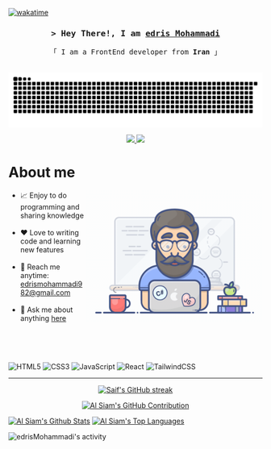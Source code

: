 [![wakatime](https://wakatime.com/badge/user/018e1a51-0832-4728-a942-00056b6bd4a3.svg)](https://wakatime.com/@018e1a51-0832-4728-a942-00056b6bd4a3)

<!-- Intro  -->
<h3 align="center">
        <samp>&gt; Hey There!, I am
                <b><a target="_blank" href="https://alsiam.com">edris Mohammadi</a></b>
        </samp>
</h3>


<p align="center"> 
  <samp>
<!--     <a href="#">「 Website Me 」</a> -->
<!--     <br> -->
    「 I am a FrontEnd developer from <b>Iran</b> 」
    <br>
    <br>
  </samp>
</p>

<img align="center" src="https://raw.githubusercontent.com/imrrobat/imrrobat/d1b244e170d2b75fdda3efd499eaaf163f7a617c/images/github-contribution-grid-snake.svg" />

<p align="center">
 <a href="https://t.me/edrismohamadi2005">
  <img src="https://img.shields.io/badge/Telegram-%231877F2.svg?logo=Telegram&logoColor=white" />
 </a>
 <a href="https://www.instagram.com" target="_blank">
  <img src="https://img.shields.io/badge/Instagram-%23E4405F.svg?logo=Instagram&logoColor=white"/>
 </a>
<br />

<!-- About Section -->
 # About me
 
<p>
 <img align="right" width="350" src="/assets/programmer.gif" alt="Coding gif" />
</p>

 - 📈 Enjoy to do programming and sharing knowledge <br/><br/>
 - ❤️ Love to writing code and learning new features<br/><br/>
 - 📧 Reach me anytime: edrismohammadi982@gmail.com<br/><br/>
 - 💬 Ask me about anything [here](https://github.com/edris-mohammadi982/edris-mohammadi982/issues)
<br/>
<br/>
<br/>

![HTML5](https://img.shields.io/badge/html5-%23E34F26.svg?style=for-the-badge&logo=html5&logoColor=white)
![CSS3](https://img.shields.io/badge/css3-%231572B6.svg?style=for-the-badge&logo=css3&logoColor=white)
![JavaScript](https://img.shields.io/badge/javascript-%23323330.svg?style=for-the-badge&logo=javascript&logoColor=%23F7DF1E)
![React](https://img.shields.io/badge/react-%2320232a.svg?style=for-the-badge&logo=react&logoColor=%2361DAFB)
![TailwindCSS](https://img.shields.io/badge/tailwindcss-%2338B2AC.svg?style=for-the-badge&logo=tailwind-css&logoColor=white)

<hr/>

<p align="center">
  <a href="https://github.com/alsiam">
    <img src="https://github-readme-streak-stats.herokuapp.com/?user=edris-Mohammadi982&theme=radical&border=7F3FBF&background=0D1117" alt="Saif's GitHub streak"/>
  </a>
</p>

<p align="center">
  <a href="https://github.com/alsiam">
    <img src="https://github-profile-summary-cards.vercel.app/api/cards/profile-details?username=edris-Mohammadi982&theme=radical" alt="Al Siam's GitHub Contribution"/>
  </a>
</p>

<a> 
    <a href="https://github.com/alsiam"><img alt="Al Siam's Github Stats" src="https://denvercoder1-github-readme-stats.vercel.app/api?username=edris-Mohammadi982&show_icons=true&count_private=true&theme=react&border_color=7F3FBF&bg_color=0D1117&title_color=F85D7F&icon_color=F8D866" height="192px" width="49.5%"/></a>
  <a href="https://github.com/alsiam"><img alt="Al Siam's Top Languages" src="https://denvercoder1-github-readme-stats.vercel.app/api/top-langs/?username=edris-Mohammadi982&langs_count=8&layout=compact&theme=react&border_color=7F3FBF&bg_color=0D1117&title_color=F85D7F&icon_color=F8D866" height="192px" width="49.5%"/></a>
  <br/>
</a>


![edrisMohammadi's activity](https://github-readme-activity-graph.vercel.app/graph?username=edris-Mohammadi982&custom_title=Mohammadi's%20GitHub%20Activity%20Graph&bg_color=0D1117&color=7F3FBF&line=7F3FBF&point=7F3FBF&area_color=FFFFFF&title_color=FFFFFF&area=true)

